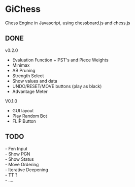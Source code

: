 # GiChess
Chess Engine in Javascript, using chessboard.js and chess.js

<h2>DONE</h2>

v0.2.0<br>
- Evaluation Function + PST's and Piece Weights<br>
- Minimax<br>
- AB Pruning<br>
- Strength Select<br>
- Show values and data<br>
- UNDO/RESET/MOVE buttons (play as black)<br>
- Advantage Meter<br>

V0.1.0<br>
- GUI layout<br>
- Play Random Bot<br>
- FLIP Button<br>

<h2>TODO</h2>
- Fen Input<br>
- Show PGN<br>
- Show Status<br>
- Move Ordering<br>
- Iterative Deepening<br>
- TT ?<br>
- ....<br>
